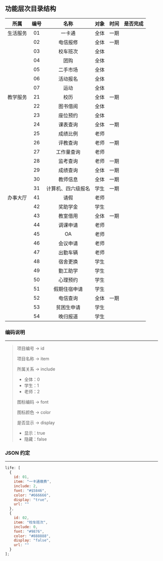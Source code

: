 ## 功能层次目录结构

|   所属   | 编号 |        名称        | 对象 | 时间 | 是否完成 |
| :------: | :--: | :----------------: | :--: | :--: | :------: |
| 生活服务 |  01  |       一卡通       | 全体 | 一期 |          |
|          |  02  |      电信报修      | 全体 | 一期 |          |
|          |  03  |      校车班次      | 全体 |      |          |
|          |  04  |        团购        | 全体 |      |          |
|          |  05  |      二手市场      | 全体 |      |          |
|          |  06  |      活动报名      | 全体 |      |          |
|          |  07  |        运动        | 全体 |      |          |
| 教学服务 |  21  |        校历        | 全体 | 一期 |          |
|          |  22  |      图书借阅      | 全体 |      |          |
|          |  23  |      座位预约      | 全体 |      |          |
|          |  24  |      课表查询      | 全体 | 一期 |          |
|          |  25  |      成绩比例      | 老师 |      |          |
|          |  26  |      评教查询      | 老师 | 一期 |          |
|          |  27  |     工作量查询     | 老师 |      |          |
|          |  28  |      监考查询      | 老师 | 一期 |          |
|          |  29  |      成绩查询      | 全体 | 一期 |          |
|          |  30  |      教师信息      | 全体 | 一期 |          |
|          |  31  | 计算机、四六级报名 | 学生 | 一期 |          |
| 办事大厅 |  41  |        请假        | 老师 |      |          |
|          |  42  |      奖助学金      | 学生 |      |          |
|          |  43  |      教室借用      | 全体 | 一期 |          |
|          |  44  |      调课申请      | 老师 |      |          |
|          |  45  |         OA         | 老师 |      |          |
|          |  46  |      会议申请      | 老师 |      |          |
|          |  47  |      出勤车辆      | 老师 |      |          |
|          |  48  |      宿舍更换      | 学生 |      |          |
|          |  49  |      勤工助学      | 学生 |      |          |
|          |  50  |      心理预约      | 学生 |      |          |
|          |  51  |    假期住宿申请    | 学生 |      |          |
|          |  52  |      电信查询      | 全体 | 一期 |          |
|          |  53  |     贫困生申请     | 学生 |      |          |
|          |  54  |      晚归报道      | 学生 |      |          |

### 编码说明

---

> 项目编号 -> id
>
> 项目名称 -> item
>
> 所属关系 -> include
>
> * 全体：0
> * 学生：1
> * 老师：2
>
> 图标编码 -> font
>
> 图标颜色 -> color
>
> 是否显示 -> display
>
> * 显示：true
> * 隐藏：false

### JSON 约定

---

```javascript
life: [
  {
    id: 01,
    item: "一卡通缴费",
    include: 2,
    font: "#$5846",
    color: "#666666",
    display: "true",
    url: ""
  },
  {
    id: 02,
    item: "校车班次",
    include: 0,
    font: "#9876",
    color: "#888888",
    display: "false",
    url: ""
  }
];
```
